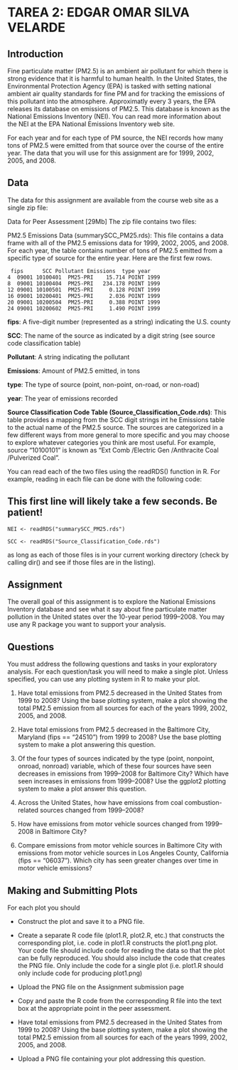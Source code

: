 

</head>

<body>
<h1>TAREA 2: EDGAR OMAR SILVA VELARDE</h1>

<h2>Introduction</h2>

<p>Fine particulate matter (PM2.5) is an ambient air pollutant for which there is strong evidence that it is harmful to human health. In the United States, the Environmental Protection Agency (EPA) is tasked with setting national ambient air quality standards for fine PM and for tracking the emissions of this pollutant into the atmosphere. Approximatly every 3 years, the EPA releases its database on emissions of PM2.5. This database is known as the National Emissions Inventory (NEI). You can read more information about the NEI at the EPA National Emissions Inventory web site.</p>

<p>For each year and for each type of PM source, the NEI records how many tons of PM2.5 were emitted from that source over the course of the entire year. The data that you will use for this assignment are for 1999, 2002, 2005, and 2008.</p>

<h2>Data</h2>

<p>The data for this assignment are available from the course web site as a single zip file:</p>

<p>Data for Peer Assessment [29Mb]
The zip file contains two files:</p>

<p>PM2.5 Emissions Data (summarySCC_PM25.rds): This file contains a data frame with all of the PM2.5 emissions data for 1999, 2002, 2005, and 2008. For each year, the table contains number of tons of PM2.5 emitted from a specific type of source for the entire year. Here are the first few rows.</p>

<pre><code> fips      SCC Pollutant Emissions  type year
4  09001 10100401  PM25-PRI    15.714 POINT 1999
8  09001 10100404  PM25-PRI   234.178 POINT 1999
12 09001 10100501  PM25-PRI     0.128 POINT 1999
16 09001 10200401  PM25-PRI     2.036 POINT 1999
20 09001 10200504  PM25-PRI     0.388 POINT 1999
24 09001 10200602  PM25-PRI     1.490 POINT 1999
</code></pre>

<p><strong>fips</strong>: A five-digit number (represented as a string) indicating the U.S. county</p>

<p><strong>SCC</strong>: The name of the source as indicated by a digit string (see source code classification table)</p>

<p><strong>Pollutant</strong>: A string indicating the pollutant</p>

<p><strong>Emissions</strong>: Amount of PM2.5 emitted, in tons</p>

<p><strong>type</strong>: The type of source (point, non-point, on-road, or non-road)</p>

<p><strong>year</strong>: The year of emissions recorded</p>

<p><strong>Source Classification Code Table (Source_Classification_Code.rds)</strong>: This table provides a mapping from the SCC digit strings int he Emissions table to the actual name of the PM2.5 source. The sources are categorized in a few different ways from more general to more specific and you may choose to explore whatever categories you think are most useful. For example, source “10100101” is known as “Ext Comb /Electric Gen /Anthracite Coal /Pulverized Coal”.</p>

<p>You can read each of the two files using the readRDS() function in R. For example, reading in each file can be done with the following code:</p>

<h2>This first line will likely take a few seconds. Be patient!</h2>

<pre><code class="r">NEI &lt;- readRDS(&quot;summarySCC_PM25.rds&quot;)

SCC &lt;- readRDS(&quot;Source_Classification_Code.rds&quot;)
</code></pre>

<p>as long as each of those files is in your current working directory (check by calling dir() and see if those files are in the listing).</p>

<h2>Assignment</h2>

<p>The overall goal of this assignment is to explore the National Emissions Inventory database and see what it say about fine particulate matter pollution in the United states over the 10-year period 1999–2008. You may use any R package you want to support your analysis.</p>

<h2>Questions</h2>

<p>You must address the following questions and tasks in your exploratory analysis. For each question/task you will need to make a single plot. Unless specified, you can use any plotting system in R to make your plot.</p>

<ol>
<li><p>Have total emissions from PM2.5 decreased in the United States from 1999 to 2008? Using the base plotting system, make a plot showing the total PM2.5 emission from all sources for each of the years 1999, 2002, 2005, and 2008.</p></li>
<li><p>Have total emissions from PM2.5 decreased in the Baltimore City, Maryland (fips == &ldquo;24510&rdquo;) from 1999 to 2008? Use the base plotting system to make a plot answering this question.</p></li>
<li><p>Of the four types of sources indicated by the type (point, nonpoint, onroad, nonroad) variable, which of these four sources have seen decreases in emissions from 1999–2008 for Baltimore City? Which have seen increases in emissions from 1999–2008? Use the ggplot2 plotting system to make a plot answer this question.</p></li>
<li><p>Across the United States, how have emissions from coal combustion-related sources changed from 1999–2008?</p></li>
<li><p>How have emissions from motor vehicle sources changed from 1999–2008 in Baltimore City?</p></li>
<li><p>Compare emissions from motor vehicle sources in Baltimore City with emissions from motor vehicle sources in Los Angeles County, California (fips == &ldquo;06037&rdquo;). Which city has seen greater changes over time in motor vehicle emissions?</p></li>
</ol>

<h2>Making and Submitting Plots</h2>

<p>For each plot you should</p>

<ul>
<li><p>Construct the plot and save it to a PNG file.</p></li>
<li><p>Create a separate R code file (plot1.R, plot2.R, etc.) that constructs the corresponding plot, i.e. code in plot1.R constructs the plot1.png plot. Your code file should include code for reading the data so that the plot can be fully reproduced. You should also include the code that creates the PNG file. Only include the code for a single plot (i.e. plot1.R should only include code for producing plot1.png)</p></li>
<li><p>Upload the PNG file on the Assignment submission page</p></li>
<li><p>Copy and paste the R code from the corresponding R file into the text box at the appropriate point in the peer assessment.</p></li>
<li><p>Have total emissions from PM2.5 decreased in the United States from 1999 to 2008? Using the base plotting system, make a plot showing the total PM2.5 emission from all sources for each of the years 1999, 2002, 2005, and 2008.</p></li>
<li><p>Upload a PNG file containing your plot addressing this question.</p></li>
</ul>

</body>

</html>
